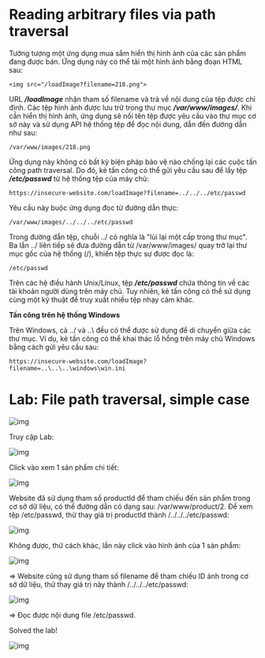 # Reading arbitrary files via path traversal

Tưởng tượng một ứng dụng mua sắm hiển thị hình ảnh của các sản phẩm đang được bán. Ứng dụng này có thể tải một hình ảnh bằng đoạn HTML sau:

    <img src="/loadImage?filename=218.png">

URL ***/loadImage*** nhận tham số filename và trả về nội dung của tệp được chỉ định. Các tệp hình ảnh được lưu trữ trong thư mục ***/var/www/images/***. Khi cần hiển thị hình ảnh, ứng dụng sẽ nối tên tệp được yêu cầu vào thư mục cơ sở này và sử dụng API hệ thống tệp để đọc nội dung, dẫn đến đường dẫn như sau:

    /var/www/images/218.png

Ứng dụng này không có bất kỳ biện pháp bảo vệ nào chống lại các cuộc tấn công path traversal. Do đó, kẻ tấn công có thể gửi yêu cầu sau để lấy tệp ***/etc/passwd*** từ hệ thống tệp của máy chủ:

    https://insecure-website.com/loadImage?filename=../../../etc/passwd

Yêu cầu này buộc ứng dụng đọc từ đường dẫn thực:

    /var/www/images/../../../etc/passwd

Trong đường dẫn tệp, chuỗi ../ có nghĩa là "lùi lại một cấp trong thư mục". Ba lần ../ liên tiếp sẽ đưa đường dẫn từ /var/www/images/ quay trở lại thư mục gốc của hệ thống (/), khiến tệp thực sự được đọc là:

    /etc/passwd

Trên các hệ điều hành Unix/Linux, tệp ***/etc/passwd*** chứa thông tin về các tài khoản người dùng trên máy chủ. Tuy nhiên, kẻ tấn công có thể sử dụng cùng một kỹ thuật để truy xuất nhiều tệp nhạy cảm khác.

**Tấn công trên hệ thống Windows**

Trên Windows, cả ../ và ..\ đều có thể được sử dụng để di chuyển giữa các thư mục. Ví dụ, kẻ tấn công có thể khai thác lỗ hổng trên máy chủ Windows bằng cách gửi yêu cầu sau:

    https://insecure-website.com/loadImage?filename=..\..\..\windows\win.ini

# Lab: File path traversal, simple case

![img](0)

Truy cập Lab: 

![img](1)

Click vào xem 1 sản phẩm chi tiết: 

![img](2)

Website đã sử dụng tham số productId để tham chiếu đến sản phẩm trong cơ sở dữ liệu, có thể đường dẫn có dạng sau: /var/www/product/2. Để xem tệp /etc/passwd, thử thay giá trị productId thành /../../../etc/passwd:

![img](3)

Không được, thử cách khác, lần này click vào hình ảnh của 1 sản phẩm: 

![img](4)

=> Website cũng sử dụng tham số filename để tham chiếu ID ảnh trong cơ sở dữ liệu, thử thay giá trị này thành /../../../etc/passwd: 

![img](5)

=> Đọc được nội dung file /etc/passwd.

Solved the lab!

![img](6)

